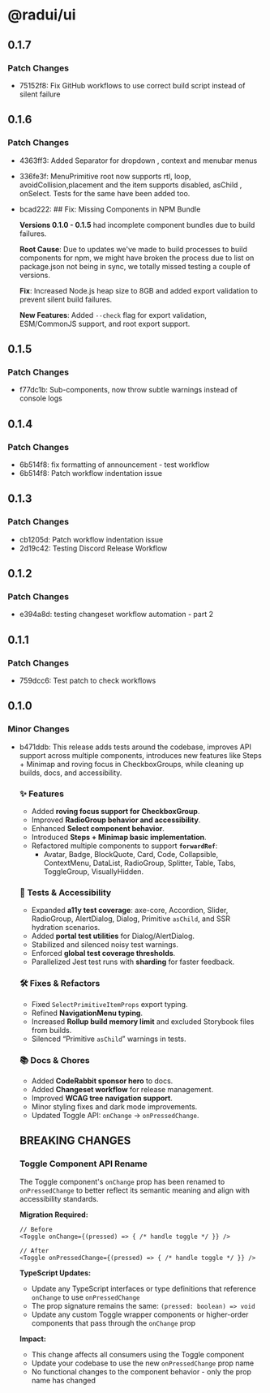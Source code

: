 # @radui/ui

## 0.1.7

### Patch Changes

- 75152f8: Fix GitHub workflows to use correct build script instead of silent failure

## 0.1.6

### Patch Changes

- 4363ff3: Added Separator for dropdown , context and menubar menus
- 336fe3f: MenuPrimitive root now supports rtl, loop, avoidCollision,placement and the item supports disabled, asChild , onSelect. Tests for the same have been added too.
- bcad222: ## Fix: Missing Components in NPM Bundle

  **Versions 0.1.0 - 0.1.5** had incomplete component bundles due to build failures.

  **Root Cause**: Due to updates we've made to build processes to build components for npm, we might have broken the process due to list on package.json not being in sync, we totally missed testing a couple of versions.

  **Fix**: Increased Node.js heap size to 8GB and added export validation to prevent silent build failures.

  **New Features**: Added `--check` flag for export validation, ESM/CommonJS support, and root export support.

## 0.1.5

### Patch Changes

- f77dc1b: Sub-components, now throw subtle warnings instead of console logs

## 0.1.4

### Patch Changes

- 6b514f8: fix formatting of announcement - test workflow
- 6b514f8: Patch workflow indentation issue

## 0.1.3

### Patch Changes

- cb1205d: Patch workflow indentation issue
- 2d19c42: Testing Discord Release Workflow

## 0.1.2

### Patch Changes

- e394a8d: testing changeset workflow automation - part 2

## 0.1.1

### Patch Changes

- 759dcc6: Test patch to check workflows

## 0.1.0

### Minor Changes

- b471ddb: This release adds tests around the codebase, improves API support across multiple components, introduces new features like Steps + Minimap and roving focus in CheckboxGroups, while cleaning up builds, docs, and accessibility.

  ### ✨ Features

  - Added **roving focus support for CheckboxGroup**.
  - Improved **RadioGroup behavior and accessibility**.
  - Enhanced **Select component behavior**.
  - Introduced **Steps + Minimap basic implementation**.
  - Refactored multiple components to support **`forwardRef`**:
    - Avatar, Badge, BlockQuote, Card, Code, Collapsible, ContextMenu, DataList, RadioGroup, Splitter, Table, Tabs, ToggleGroup, VisuallyHidden.

  ### 🧪 Tests & Accessibility

  - Expanded **a11y test coverage**: axe-core, Accordion, Slider, RadioGroup, AlertDialog, Dialog, Primitive `asChild`, and SSR hydration scenarios.
  - Added **portal test utilities** for Dialog/AlertDialog.
  - Stabilized and silenced noisy test warnings.
  - Enforced **global test coverage thresholds**.
  - Parallelized Jest test runs with **sharding** for faster feedback.

  ### 🛠 Fixes & Refactors

  - Fixed `SelectPrimitiveItemProps` export typing.
  - Refined **NavigationMenu typing**.
  - Increased **Rollup build memory limit** and excluded Storybook files from builds.
  - Silenced “Primitive `asChild`” warnings in tests.

  ### 📚 Docs & Chores

  - Added **CodeRabbit sponsor hero** to docs.
  - Added **Changeset workflow** for release management.
  - Improved **WCAG tree navigation support**.
  - Minor styling fixes and dark mode improvements.
  - Updated Toggle API: `onChange` → `onPressedChange`.

  ## BREAKING CHANGES

  ### Toggle Component API Rename

  The Toggle component's `onChange` prop has been renamed to `onPressedChange` to better reflect its semantic meaning and align with accessibility standards.

  **Migration Required:**

  ```tsx
  // Before
  <Toggle onChange={(pressed) => { /* handle toggle */ }} />

  // After
  <Toggle onPressedChange={(pressed) => { /* handle toggle */ }} />
  ```

  **TypeScript Updates:**

  - Update any TypeScript interfaces or type definitions that reference `onChange` to use `onPressedChange`
  - The prop signature remains the same: `(pressed: boolean) => void`
  - Update any custom Toggle wrapper components or higher-order components that pass through the `onChange` prop

  **Impact:**

  - This change affects all consumers using the Toggle component
  - Update your codebase to use the new `onPressedChange` prop name
  - No functional changes to the component behavior - only the prop name has changed
